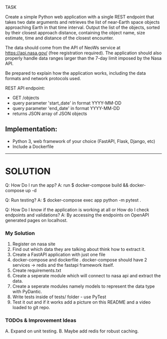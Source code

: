 TASK

Create a simple Python web application with a single REST endpoint that takes two date arguments and retrieves the list of near-Earth space objects approaching Earth in that time interval. Output the list of the objects, sorted by their closest approach distance, containing  the object name, size estimate, time and distance of the closest encounter.

The data should come from the API of NeoWs service at https://api.nasa.gov/ (free registration required). The application should also properly handle data ranges larger than the 7-day limit imposed by the Nasa API.

Be prepared to explain how the application works, including the data formats and network protocols used.

REST API endpoint:
* GET /objects
* query parameter 'start_date' in format YYYY-MM-DD
* query parameter 'end_date' in format YYYY-MM-DD
* returns JSON array of JSON objects

Implementation:
--------------------
* Python 3, web framework of your choice (FastAPI, Flask, Django, etc)
* Include a Dockerfile

--------------------------------------------------------------------------------------------------------------------------------------------

# SOLUTION

Q: How Do I run the app?
A: run $ docker-compose build && docker-compose up -d 

Q: Run testing?
A: $ docker-compose exec app python -m pytest .

Q: How Do I know if the application is working at all or How do I check endpoints and validations?
A: By accessing the endpoints on OpenAPI generated pages on localhost.


### My Solution
1. Register on nasa site
2. Find out which data they are talking about think how to extract it.
3. Create a FastAPI application with just one file
4. docker-compose and dockerfile . docker-compose should have 2 services -> redis and the fastapi framework itself.
5. Create requirements.txt 
6. Create a seperate module which will connect to nasa api and extract the data.
7. Create a seperate modules namely models to represent the data type with PyDantic.
8. Write tests inside of tests/ folder - use PyTest
9. Test it out and if it works add a picture on this README and a video loaded to git repo.

### TODOs & Improvement Ideas
A. Expand on unit testing.
B. Maybe add redis for robust caching.
